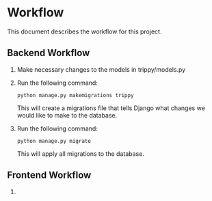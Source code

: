 # Workflow
This document describes the workflow for this project.

## Backend Workflow
1. Make necessary changes to the models in trippy/models.py

2. Run the following command:
    ```
    python manage.py makemigrations trippy
    ```
    This will create a migrations file that tells Django what changes we would like to make to the database.

3. Run the following command:
    ```
    python manage.py migrate
    ```
    This will apply all migrations to the database.

## Frontend Workflow
1. 
